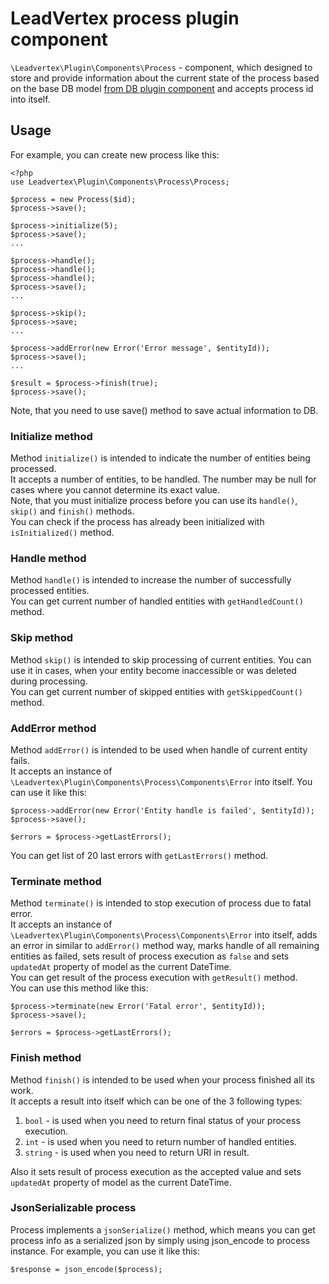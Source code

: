 # LeadVertex process plugin component
`\Leadvertex\Plugin\Components\Process` - component, which designed to store and provide information
about the current state of the process based on the base DB model
[from DB plugin component](https://github.com/leadvertex/plugin-component-db "from DB plugin component")
and accepts process id into itself.

## Usage
For example, you can create new process like this:
```
<?php
use Leadvertex\Plugin\Components\Process\Process;

$process = new Process($id);
$process->save();

$process->initialize(5);
$process->save();
...

$process->handle();
$process->handle();
$process->handle();
$process->save();
...

$process->skip();
$process->save;
...

$process->addError(new Error('Error message', $entityId));
$process->save();
...

$result = $process->finish(true);
$process->save();
```
Note, that you need to use save() method to save actual information to DB.

### Initialize method
Method `initialize()` is intended to indicate the number of entities being processed.\
It accepts a number of entities, to be handled. The number may be null for cases where you cannot determine
its exact value.\
Note, that you must initialize process before you can use its `handle()`, `skip()` and `finish()` methods.\
You can check if the process has already been initialized with `isInitialized()` method.

### Handle method
Method `handle()` is intended to increase the number of successfully processed entities.\
You can get current number of handled entities with `getHandledCount()` method.

### Skip method
Method `skip()` is intended to skip processing of current entities. You can use it in cases, when your entity become
inaccessible or was deleted during processing.\
You can get current number of skipped entities with `getSkippedCount()` method.

### AddError method
Method `addError()` is intended to be used when handle of current entity fails.\
It accepts an instance of `\Leadvertex\Plugin\Components\Process\Components\Error` into itself. You can use it like this:
```
$process->addError(new Error('Entity handle is failed', $entityId));
$process->save();

$errors = $process->getLastErrors();
```
You can get list of 20 last errors with `getLastErrors()` method.

### Terminate method
Method `terminate()` is intended to stop execution of process due to fatal error.\
It accepts an instance of `\Leadvertex\Plugin\Components\Process\Components\Error` into itself,
adds an error in similar to `addError()` method way, marks handle of all remaining entities as failed,
sets result of process execution as `false` and sets `updatedAt` property of model as the current DateTime.\
You can get result of the process execution with `getResult()` method.\
You can use this method like this:
```
$process->terminate(new Error('Fatal error', $entityId));
$process->save();

$errors = $process->getLastErrors();
```

### Finish method
Method `finish()` is intended to be used when your process finished all its work.\
It accepts a result into itself which can be one of the 3 following types:
1. `bool` - is used when you need to return final status of your process execution.
2. `int` - is used when you need to return number of handled entities.
3. `string` - is used when you need to return URI in result.

Also it sets result of process execution as the accepted value
and sets `updatedAt` property of model as the current DateTime.

### JsonSerializable process
Process implements a `jsonSerialize()` method, which means you can get process info as a serialized json by simply using
json_encode to process instance.
For example, you can use it like this:
```
$response = json_encode($process);
```